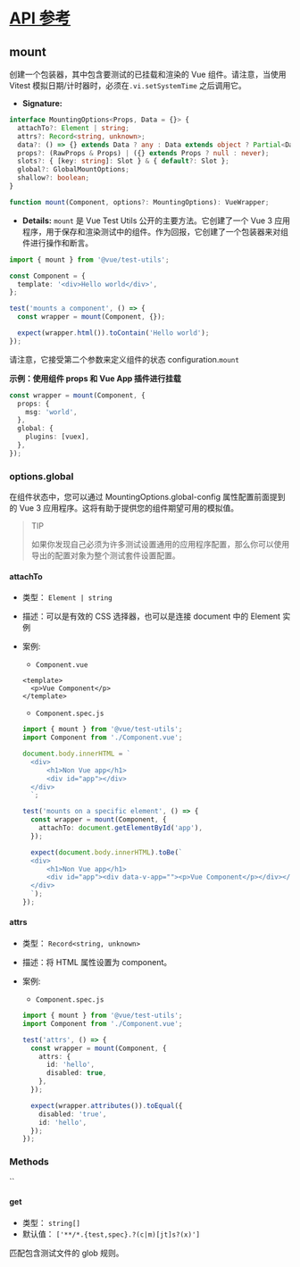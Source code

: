 # [API 参考](https://test-utils.vuejs.org/api/)

## mount

创建一个包装器，其中包含要测试的已挂载和渲染的 Vue 组件。请注意，当使用 Vitest 模拟日期/计时器时，必须在`.vi.setSystemTime` 之后调用它。

- **Signature:**

```ts
interface MountingOptions<Props, Data = {}> {
  attachTo?: Element | string;
  attrs?: Record<string, unknown>;
  data?: () => {} extends Data ? any : Data extends object ? Partial<Data> : any;
  props?: (RawProps & Props) | ({} extends Props ? null : never);
  slots?: { [key: string]: Slot } & { default?: Slot };
  global?: GlobalMountOptions;
  shallow?: boolean;
}

function mount(Component, options?: MountingOptions): VueWrapper;
```

- **Details:**
  `mount` 是 Vue Test Utils 公开的主要方法。它创建了一个 Vue 3 应用程序，用于保存和渲染测试中的组件。作为回报，它创建了一个包装器来对组件进行操作和断言。

```ts
import { mount } from '@vue/test-utils';

const Component = {
  template: '<div>Hello world</div>',
};

test('mounts a component', () => {
  const wrapper = mount(Component, {});

  expect(wrapper.html()).toContain('Hello world');
});
```

请注意，它接受第二个参数来定义组件的状态 configuration.`mount`

**示例：使用组件 props 和 Vue App 插件进行挂载**

```ts
const wrapper = mount(Component, {
  props: {
    msg: 'world',
  },
  global: {
    plugins: [vuex],
  },
});
```

### options.global

在组件状态中，您可以通过 MountingOptions.global-config 属性配置前面提到的 Vue 3 应用程序。这将有助于提供您的组件期望可用的模拟值。

> TIP
>
> 如果你发现自己必须为许多测试设置通用的应用程序配置，那么你可以使用导出的配置对象为整个测试套件设置配置。

#### attachTo

- 类型： `Element | string`
- 描述：可以是有效的 CSS 选择器，也可以是连接 document 中的 Element 实例
- 案例:

  - `Component.vue`

  ```vue
  <template>
    <p>Vue Component</p>
  </template>
  ```

  - `Component.spec.js`

  ```ts
  import { mount } from '@vue/test-utils';
  import Component from './Component.vue';

  document.body.innerHTML = `
    <div>
        <h1>Non Vue app</h1>
        <div id="app"></div>
    </div>
    `;

  test('mounts on a specific element', () => {
    const wrapper = mount(Component, {
      attachTo: document.getElementById('app'),
    });

    expect(document.body.innerHTML).toBe(`
    <div>
        <h1>Non Vue app</h1>
        <div id="app"><div data-v-app=""><p>Vue Component</p></div></div>
    </div>
    `);
  });
  ```

#### attrs

- 类型： `Record<string, unknown>`
- 描述：将 HTML 属性设置为 component。
- 案例:

  - `Component.spec.js`

  ```ts
  import { mount } from '@vue/test-utils';
  import Component from './Component.vue';

  test('attrs', () => {
    const wrapper = mount(Component, {
      attrs: {
        id: 'hello',
        disabled: true,
      },
    });

    expect(wrapper.attributes()).toEqual({
      disabled: 'true',
      id: 'hello',
    });
  });
  ```

### Methods

``

#### get

- 类型： `string[]`
- 默认值： `['**/*.{test,spec}.?(c|m)[jt]s?(x)']`

匹配包含测试文件的 glob 规则。
